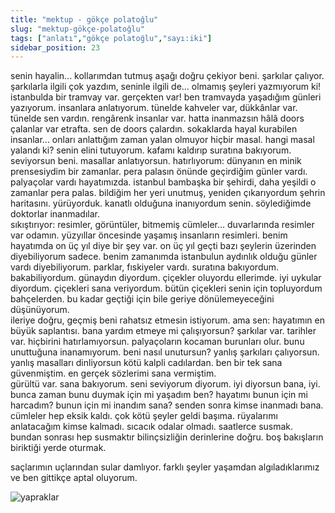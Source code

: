 ```yaml
---
title: "mektup - gökçe polatoğlu"
slug: "mektup-gökçe-polatoğlu"
tags: ["anlatı","gökçe polatoğlu","sayı:iki"]
sidebar_position: 23
---
```

senin hayalin... kollarımdan tutmuş aşağı doğru çekiyor beni. şarkılar
çalıyor. şarkılarla ilgili çok yazdım, seninle ilgili de... olmamış
şeyleri yazmıyorum ki! istanbulda bir tramvay var. gerçekten var! ben
tramvayda yaşadığım günleri yazıyorum. insanlara anlatıyorum. tünelde
kahveler var, dükkânlar var. tünelde sen vardın. rengârenk insanlar var.
hatta inanmazsın hâlâ doors çalanlar var etrafta. sen de doors çalardın.
sokaklarda hayal kurabilen insanlar... onları anlattığım zaman yalan
olmuyor hiçbir masal. hangi masal yalandı ki? senin elini tutuyorum.
kafamı kaldırıp suratına bakıyorum. seviyorsun beni. masallar
anlatıyorsun. hatırlıyorum: dünyanın en minik prensesiydim bir zamanlar.
pera palasın önünde geçirdiğim günler vardı. palyaçolar vardı
hayatımızda. istanbul bambaşka bir şehirdi, daha yeşildi o zamanlar pera
palas. bildiğim her yeri unutmuş, yeniden çıkarıyordum şehrin
haritasını. yürüyorduk. kanatlı olduğuna inanıyordum senin. söylediğimde
doktorlar inanmadılar.\
sıkıştırıyor: resimler, görüntüler, bitmemiş cümleler... duvarlarında
resimler var odamın. yüzyıllar öncesinde yaşamış insanların resimleri.
benim hayatımda on üç yıl diye bir şey var. on üç yıl geçti bazı
şeylerin üzerinden diyebiliyorum sadece. benim zamanımda istanbulun
aydınlık olduğu günler vardı diyebiliyorum. parklar, fıskiyeler vardı.
suratına bakıyordum. bakabiliyordum. günaydın diyordum. çiçekler
oluyordu ellerimde. iyi uykular diyordum. çiçekleri sana veriyordum.
bütün çiçekleri senin için topluyordum bahçelerden. bu kadar geçtiği
için bile geriye dönülemeyeceğini düşünüyorum.\
ileriye doğru, geçmiş beni rahatsız etmesin istiyorum. ama sen:
hayatımın en büyük saplantısı. bana yardım etmeye mi çalışıyorsun?
şarkılar var. tarihler var. hiçbirini hatırlamıyorsun. palyaçoların
kocaman burunları olur. bunu unuttuğuna inanamıyorum. beni nasıl
unutursun? yanlış şarkıları çalıyorsun. yanlış masalları dinliyorsun
kötü kalpli cadılardan. ben bir tek sana güvenmiştim. en gerçek
sözlerimi sana vermiştim.\
gürültü var. sana bakıyorum. seni seviyorum diyorum. iyi diyorsun bana,
iyi. bunca zaman bunu duymak için mi yaşadım ben? hayatımı bunun için mi
harcadım? bunun için mi inandım sana? senden sonra kimse inanmadı bana.
cümleler hep eksik kaldı. çok kötü şeyler geldi başıma. rüyalarımı
anlatacağım kimse kalmadı. sıcacık odalar olmadı. saatlerce susmak.
bundan sonrası hep susmaktır bilinçsizliğin derinlerine doğru. boş
bakışların biriktiği yerde oturmak.

saçlarımın uçlarından sular damlıyor. farklı şeyler yaşamdan
algıladıklarımız ve ben gittikçe aptal oluyorum.

![yapraklar](/img/ky02_31_zaferyalcinpinar.jpg)
